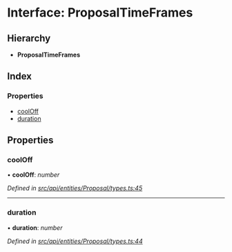 # Interface: ProposalTimeFrames

## Hierarchy

* **ProposalTimeFrames**

## Index

### Properties

* [coolOff](_src_api_entities_proposal_types_.proposaltimeframes.md#cooloff)
* [duration](_src_api_entities_proposal_types_.proposaltimeframes.md#duration)

## Properties

###  coolOff

• **coolOff**: *number*

*Defined in [src/api/entities/Proposal/types.ts:45](https://github.com/PolymathNetwork/polymesh-sdk/blob/2aa4a44/src/api/entities/Proposal/types.ts#L45)*

___

###  duration

• **duration**: *number*

*Defined in [src/api/entities/Proposal/types.ts:44](https://github.com/PolymathNetwork/polymesh-sdk/blob/2aa4a44/src/api/entities/Proposal/types.ts#L44)*
